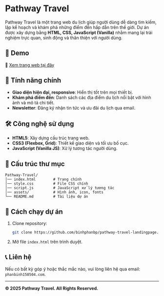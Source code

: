 # Pathway Travel

Pathway Travel là một trang web du lịch giúp người dùng dễ dàng tìm kiếm, lập kế hoạch và khám phá những điểm đến hấp dẫn trên thế giới. Dự án được xây dựng bằng **HTML, CSS, JavaScript (Vanilla)** nhằm mang lại trải nghiệm trực quan, sinh động và thân thiện với người dùng.

## 🚀 Demo
🔗 [Xem trang web tại đây](https://binhphanbp.github.io/pathway-travel-landingpage/)

## 📌 Tính năng chính
- **Giao diện hiện đại, responsive**: Hiển thị tốt trên mọi thiết bị.
- **Khám phá điểm đến**: Danh sách các địa điểm du lịch nổi bật với hình ảnh và mô tả chi tiết.
- **Newsletter**: Đăng ký nhận tin tức và ưu đãi du lịch qua email.

## 🛠️ Công nghệ sử dụng
- **HTML5**: Xây dựng cấu trúc trang web.
- **CSS3 (Flexbox, Grid)**: Thiết kế giao diện và tối ưu bố cục.
- **JavaScript (Vanilla JS)**: Xử lý tương tác người dùng.

## 📂 Cấu trúc thư mục
```
Pathway-Travel/
│── index.html        # Trang chính
│── style.css         # File CSS chính
│── script.js         # JavaScript xử lý tương tác
│── assets/           # Hình ảnh, icon, fonts
└── README.md         # Tài liệu dự án
```

## 📖 Cách chạy dự án
1. Clone repository:
   ```sh
   git clone https://github.com/binhphanbp/pathway-travel-landingpage.git
   ```
2. Mở file `index.html` trên trình duyệt.

## 📞 Liên hệ
Nếu có bất kỳ góp ý hoặc thắc mắc nào, vui lòng liên hệ qua email: `phanbinh150504.com`.

---
**© 2025 Pathway Travel. All Rights Reserved.**
